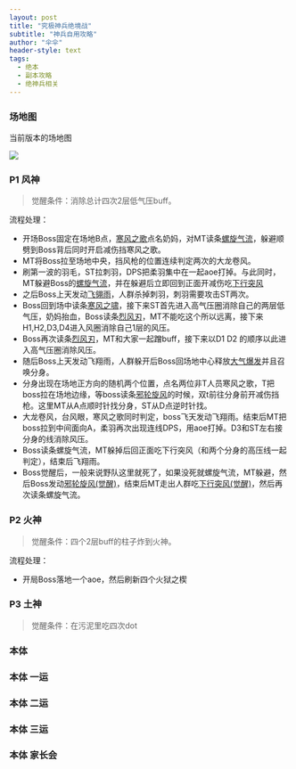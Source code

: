 ```yaml
---
layout: post
title: "究极神兵绝境战"
subtitle: "神兵自用攻略"
author: "伞伞"
header-style: text
tags:
  - 绝本
  - 副本攻略
  - 绝神兵相关
---
```


### 场地图

当前版本的场地图

![](https://i.imgur.com/Wfdj4eX.png)
<!--
[螺旋气流](## "2.5秒读条，正面扇形伤害,读条时移动出范围")
This is a [hover text][id1] example.
This is a [hover text](## "your hover text") example.
[i]: ## ""
-->

### P1 风神


[螺旋气流i]: ## "2.5秒读条，正面扇形伤害,读条时移动出范围"
[下行突风i]: ## "正面扇形无读条顺劈 死刑类技能，物理伤害"
[寒风之歌i]: ## "绿色点名对目标造成直线AOE的伤害，对第一名的人造成大伤害，处理需坦克挡枪"
[大龙卷风i]: ## "寒风之歌伤害判定时，会对站在最前位判定伤害的人的位置释放一个AOE，约2.5秒后判定，判定伤害即死"
[召唤羽毛i]: ## "风神使用两次，分别为4柔羽+1刺羽和4柔羽。刺羽需要等st叠2层低气压后击杀"
[烈风刃i]: ## "对除了双t以外的人点名，点名人的区域造成一个AOE伤害，并且对他们附加一层低气压BUFF"
[大气爆发i]: ## "全屏aoe"
[寒风之啸i]: ## "全屏aoe"
[飞翎雨i]: ## "上天瞬间会对场地目标内6人(分身上天为4人)的当前位置判定小型AOE，有dot很疼"
[台风眼i]: ## "场地周边出现蓝色AOE区域，判定后会被人员击退至场地内环，非坦克人员即死"
[邪轮旋风i]: ## "钢铁"
[下行突风(觉醒)i]: ## "分摊顺劈，8人分摊约每人3W伤害"
[邪轮旋风(觉醒)i]: ## "钢铁+月环"
>觉醒条件：消除总计四次2层低气压buff。


流程处理：
* 开场Boss固定在场地B点，[寒风之歌][寒风之歌i]点名奶妈，对MT读条[螺旋气流][螺旋气流i]，躲避顺劈到Boss背后同时开启减伤挡寒风之歌。
* MT将Boss拉至场地中央，挡风枪的位置连续判定两次的大龙卷风。
* 刷第一波的羽毛，ST拉刺羽，DPS把柔羽集中在一起aoe打掉。与此同时，MT躲避Boss的[螺旋气流][螺旋气流i]，并在躲避后立即回到正面开减伤吃[下行突风][下行突风i]
* 之后Boss上天发动[飞翎雨][飞翎雨i]，人群杀掉刺羽，刺羽需要攻击ST两次。
* Boss回到场中读条[寒风之啸][寒风之啸i]，接下来ST首先进入高气压圈消除自己的两层低气压，奶妈抬血，Boss读条[烈风刃][烈风刃i]，MT不能吃这个所以远离，接下来H1,H2,D3,D4进入风圈消除自己1层的风压。
* Boss再次读条[烈风刃][烈风刃i]，MT和大家一起蹭buff，接下来以D1 D2 的顺序以此进入高气压圈消除风压。
* 随后Boss上天发动飞翔雨，人群躲开后Boss回场地中心释放[大气爆发][大气爆发i]并且召唤分身。
* 分身出现在场地正方向的随机两个位置，点名两位非T人员寒风之歌，T把boss拉在场地边缘，等boss读条[邪轮旋风][邪轮旋风i]的时候，双t前往分身前开减伤挡枪。这里MT从A点顺时针找分身，ST从D点逆时针找。
* 大龙卷风，台风眼，寒风之歌同时判定，boss飞天发动飞翔雨。结束后MT把boss拉到中间面向A，柔羽再次出现连线DPS，用aoe打掉。D3和ST左右接分身的线消除风压。
* Boss读条螺旋气流，MT躲掉后回正面吃下行突风（和两个分身的高压线一起判定），结束后飞翔雨。
* Boss觉醒后，一般来说野队这里就死了，如果没死就螺旋气流，MT躲避，然后Boss发动[邪轮旋风(觉醒)][邪轮旋风(觉醒)i]，结束后MT走出人群吃[下行突风(觉醒)][下行突风(觉醒)i]，然后再次读条螺旋气流。




### P2 火神

>觉醒条件：四个2层buff的柱子炸到火神。

[i]: ## ""
[i]: ## ""
[地狱之火炎i]: ## "aoe"
[烈焰焚烧i]: ## "对MT释放三连顺劈附加易伤，第一个吃后无敌吃剩下的"
[火神爆裂i]: ## "击退AOE，可用护盾抵"
[灼热咆哮i]: ## "点奶妈30秒的热风buff，每五秒发动大型半径aoe，被击中有击退"
[烈焰碎击i]: ## "分摊，人数大于5的时候没dot，少于6的时候4秒一跳，少于5团灭"

流程处理：
* 开局Boss落地一个aoe，然后刷新四个火狱之楔


### P3 土神
>觉醒条件：在污泥里吃四次dot

### 本体



### 本体 一运



### 本体 二运



### 本体 三运



### 本体 家长会


